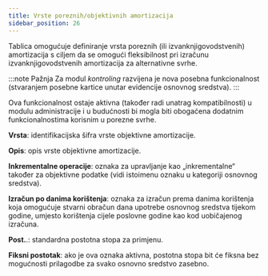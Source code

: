 ```yaml
---
title: Vrste poreznih/objektivnih amortizacija
sidebar_position: 26
---
```


Tablica omogućuje definiranje vrsta poreznih (ili izvanknjigovodstvenih) amortizacija s ciljem da se omogući fleksibilnost pri izračunu izvanknjigovodstvenih amortizacija za alternativne svrhe. 

:::note Pažnja
Za modul *kontroling* razvijena je nova posebna funkcionalnost (stvaranjem posebne kartice unutar evidencije osnovnog sredstva).
::: 

Ova funkcionalnost ostaje aktivna (također radi unatrag kompatibilnosti) u modulu administracije i u budućnosti bi mogla biti obogaćena dodatnim funkcionalnostima korisnim u porezne svrhe.

**Vrsta**: identifikacijska šifra vrste objektivne amortizacije.

**Opis**: opis vrste objektivne amortizacije.

**Inkrementalne operacije**: oznaka za upravljanje kao „inkrementalne“ također za objektivne podatke (vidi istoimenu oznaku u kategoriji osnovnog sredstva).

**Izračun po danima korištenja**: oznaka za izračun prema danima korištenja koja omogućuje stvarni obračun dana upotrebe osnovnog sredstva tijekom godine, umjesto korištenja cijele poslovne godine kao kod uobičajenog izračuna.

**Post.**.: standardna postotna stopa za primjenu.

**Fiksni postotak**: ako je ova oznaka aktivna, postotna stopa bit će fiksna bez mogućnosti prilagodbe za svako osnovno sredstvo zasebno.